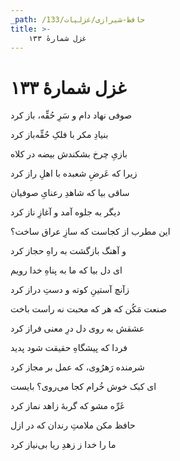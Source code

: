 ```yaml
---
_path: /حافظ-شیرازی/غزلیات/133
title: >-
    غزل شمارهٔ ۱۳۳
---
```

# غزل شمارهٔ ۱۳۳

<div class="b" id="bn1"><div class="m1"><p>صوفی نهاد دام و سَرِ حُقِّه، باز کرد</p></div>
<div class="m2"><p>بنیادِ مکر با فلکِ حُقِّه‌باز کرد</p></div></div>
<div class="b" id="bn2"><div class="m1"><p>بازیِ چرخ بشکندش بیضه در کلاه</p></div>
<div class="m2"><p>زیرا که عَرضِ شعبده با اهلِ راز کرد</p></div></div>
<div class="b" id="bn3"><div class="m1"><p>ساقی بیا که شاهدِ رعنایِ صوفیان</p></div>
<div class="m2"><p>دیگر به جلوه آمد و آغازِ ناز کرد</p></div></div>
<div class="b" id="bn4"><div class="m1"><p>این مطرب از کجاست که سازِ عراق ساخت؟</p></div>
<div class="m2"><p>و آهنگ بازگشت به راهِ حجاز کرد</p></div></div>
<div class="b" id="bn5"><div class="m1"><p>ای دل بیا که ما به پناهِ خدا رویم</p></div>
<div class="m2"><p>زآنچ آستینِ کوته و دستِ دراز کرد</p></div></div>
<div class="b" id="bn6"><div class="m1"><p>صنعت مَکُن که هر که محبت نه راست باخت</p></div>
<div class="m2"><p>عشقش به روی دل درِ معنی فراز کرد</p></div></div>
<div class="b" id="bn7"><div class="m1"><p>فردا که پیشگاهِ حقیقت شود پدید</p></div>
<div class="m2"><p>شرمنده رَهرُوی، که عمل بر مجاز کرد</p></div></div>
<div class="b" id="bn8"><div class="m1"><p>ای کبک خوش خُرام کجا می‌روی؟ بایست</p></div>
<div class="m2"><p>غَرِّه مشو که گربهٔ زاهد نماز کرد</p></div></div>
<div class="b" id="bn9"><div class="m1"><p>حافظ مکن ملامتِ رندان که در ازل</p></div>
<div class="m2"><p>ما را خدا ز زهدِ ریا بی‌نیاز کرد</p></div></div>

